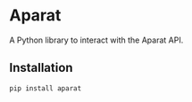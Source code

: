 # Aparat

A Python library to interact with the Aparat API.

## Installation

```bash
pip install aparat
